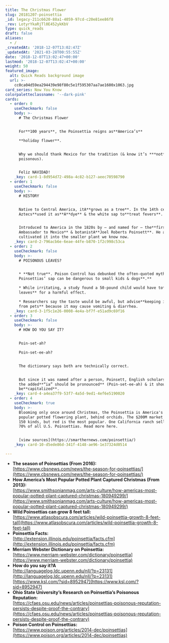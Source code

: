 ```yaml
---
title: The Christmas Flower
slug: 20181207-poinsettia
_id: legacy-211c6620-88a1-4059-97cd-c20e81ee86f8
_rev: LotyrYkaRjTl0E452ykKbV
type: quick_reads
draft: false
aliases:
  - /
_createdAt: '2018-12-07T13:02:47Z'
_updatedAt: '2021-03-28T00:55:55Z'
date: '2018-12-07T13:02:47+00:00'
lastmod: '2018-12-07T13:02:47+00:00'
weight: 50
featured_image:
  alt: Quick Reads background image
  url: >-
    cc0ca04d59ea294439e98f80c5e1f595307aa7ae1600x1063.jpg
card_series: Now You Know
colorpaletteclassname: '--dark-pink'
cards:
  - order: 0
    useCheckmark: false
    body: >-
      # The Christmas Flower


      For**100 years**, the Poinsettia reigns as**America’s**  

      **holiday flower**.


      Why we should thank Mexico for the tradition (& know it’s ***not***
      poisonous).


      Feliz NAVIDAD!
    _key: card-1-8d954d72-498a-4c82-b127-aeec70598790
  - order: 1
    useCheckmark: false
    body: >-
      # HISTORY


      Native to Central America, itA**grows as a tree**. In the 14th century,
      Aztecs**used it as**A**dye** & the white sap to**treat fevers**.


      Introduced to America in the 1820s by – and named for – the**first U.S.
      Ambassador to Mexico** & botanistA**Joel Roberts Poinsett**. He also
      cultivated it into the smaller plant we know now.
    _key: card-2-796acb6e-6eae-44fe-b870-1f2c998c53ca
  - order: 2
    useCheckmark: false
    body: >-
      # POISONOUS LEAVES?


      * **Not true**. Poison Control has debunked the often-quoted myth that
      Poinsettias’ sap can be dangerous to small kids & dogs**.**

      * While irritating, a study found a 50-pound child would have to**eat 500
      leaves** for a harmful effect.

      * Researchers say the taste would be awful, but advise**keeping it away
      from pets** because it may cause vomiting & diarrhea.
    _key: card-3-1f5c1e26-0008-4e4a-bf7f-e51ad9c69f16
  - order: 3
    useCheckmark: false
    body: >-
      # HOW DO YOU SAY IT?


      Poin-set-ah?  

      Poin-set-ee-ah?


      The dictionary says both are technically correct.


      But since it was named after a person, Poinsett, English scholars believe
      the added**“ia” should be pronounced** (Poin-set-ee-ah) & it should always
      be**capitalized**.
    _key: card-4-a4ea37f9-53f7-4a5d-9ed1-4ef6e5190020
  - order: 4
    useCheckmark: true
    body: >-
      Blooming only once around Christmas, the Poinsettia is America's 2nd most
      popular potted flowering plant, behind orchids. The $200M market includes
      150 kinds, but red is the most popular. One California ranch sells over
      70% of all U.S. Poinsettias. Read more here.


      [view sources](https://smarthernews.com/poinsettia/)
    _key: card-10-d5ede86d-341f-4148-ae96-1e37324d0514

---
```

* **The season of Poinsettias (From 2016):**  
[https://www.cbsnews.com/news/the-season-for-poinsettias/](https://www.cbsnews.com/news/the-season-for-poinsettias/)
* **How America’s Most Popular Potted Plant Captured Christmas (From 2013):**  
[https://www.smithsonianmag.com/arts-culture/how-americas-most-popular-potted-plant-captured-christmas-180949299/](https://www.smithsonianmag.com/arts-culture/how-americas-most-popular-potted-plant-captured-christmas-180949299/)
* **Wild Poinsettias can grow 8 feet tall:**  
[https://www.atlasobscura.com/articles/wild-poinsettia-growth-8-feet-tall](https://www.atlasobscura.com/articles/wild-poinsettia-growth-8-feet-tall)
* **Poinsettia Facts:**  
[http://extension.illinois.edu/poinsettia/facts.cfm](http://extension.illinois.edu/poinsettia/facts.cfm)
* **Merriam Webster Dictionary on Poinsettia:**  
[https://www.merriam-webster.com/dictionary/poinsettia](https://www.merriam-webster.com/dictionary/poinsettia)
* **How do you say it?A**  
[http://languagelog.ldc.upenn.edu/nll/?p=23131](http://languagelog.ldc.upenn.edu/nll/?p=23131)  
[https://www.ksl.com/?sid=8952947](https://www.ksl.com/?sid=8952947)
* **Ohio State University’s Research on Poinsettia’s Poisonous Reputation:**  
[https://cfaes.osu.edu/news/articles/poinsettias-poisonous-reputation-persists-despite-proof-the-contrary](https://cfaes.osu.edu/news/articles/poinsettias-poisonous-reputation-persists-despite-proof-the-contrary)
* **Poison Control on Poinsettias:**  
[https://www.poison.org/articles/2014-dec/poinsettias](https://www.poison.org/articles/2014-dec/poinsettias)